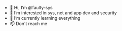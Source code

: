 - 🍍 Hi, I’m @faulty-sys
- 👀 I’m interested in sys, net and app dev and security
- 🌱 I’m currently learning everything
- 📫 Don't reach me

<!---
faulty-sys/faulty-sys is a ✨ special ✨ repository because its `README.md` (this file) appears on your GitHub profile.
You can click the Preview link to take a look at your changes.
--->
